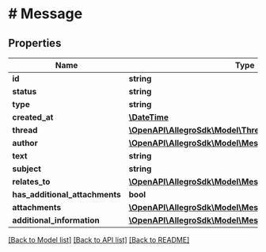 # # Message

## Properties

Name | Type | Description | Notes
------------ | ------------- | ------------- | -------------
**id** | **string** |  |
**status** | **string** |  |
**type** | **string** |  |
**created_at** | [**\DateTime**](\DateTime.md) |  |
**thread** | [**\OpenAPI\AllegroSdk\Model\ThreadId**](ThreadId.md) |  |
**author** | [**\OpenAPI\AllegroSdk\Model\MessageAuthor**](MessageAuthor.md) |  |
**text** | **string** |  |
**subject** | **string** |  | [optional]
**relates_to** | [**\OpenAPI\AllegroSdk\Model\MessageRelatedObject**](MessageRelatedObject.md) |  |
**has_additional_attachments** | **bool** |  |
**attachments** | [**\OpenAPI\AllegroSdk\Model\MessageAttachmentInfo[]**](MessageAttachmentInfo.md) |  |
**additional_information** | [**\OpenAPI\AllegroSdk\Model\MessageAdditionalInformation**](MessageAdditionalInformation.md) |  | [optional]

[[Back to Model list]](../../README.md#models) [[Back to API list]](../../README.md#endpoints) [[Back to README]](../../README.md)
